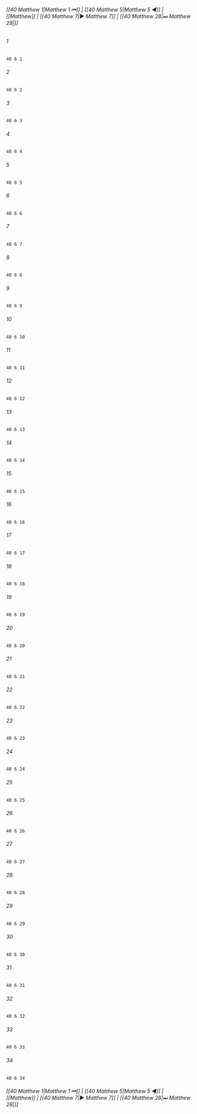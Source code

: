 
###### [[40 Matthew 1|Matthew 1 ⏮]] | [[40 Matthew 5|Matthew 5 ◀]] | [[Matthew]] | [[40 Matthew 7|▶ Matthew 7]] | [[40 Matthew 28|⏭ Matthew 28|]]

###### 1
``` verse
40 6 1 
```
###### 2
``` verse
40 6 2 
```
###### 3
``` verse
40 6 3 
```
###### 4
``` verse
40 6 4 
```
###### 5
``` verse
40 6 5 
```
###### 6
``` verse
40 6 6 
```
###### 7
``` verse
40 6 7 
```
###### 8
``` verse
40 6 8 
```
###### 9
``` verse
40 6 9 
```
###### 10
``` verse
40 6 10 
```
###### 11
``` verse
40 6 11 
```
###### 12
``` verse
40 6 12 
```
###### 13
``` verse
40 6 13 
```
###### 14
``` verse
40 6 14 
```
###### 15
``` verse
40 6 15 
```
###### 16
``` verse
40 6 16 
```
###### 17
``` verse
40 6 17 
```
###### 18
``` verse
40 6 18 
```
###### 19
``` verse
40 6 19 
```
###### 20
``` verse
40 6 20 
```
###### 21
``` verse
40 6 21 
```
###### 22
``` verse
40 6 22 
```
###### 23
``` verse
40 6 23 
```
###### 24
``` verse
40 6 24 
```
###### 25
``` verse
40 6 25 
```
###### 26
``` verse
40 6 26 
```
###### 27
``` verse
40 6 27 
```
###### 28
``` verse
40 6 28 
```
###### 29
``` verse
40 6 29 
```
###### 30
``` verse
40 6 30 
```
###### 31
``` verse
40 6 31 
```
###### 32
``` verse
40 6 32 
```
###### 33
``` verse
40 6 33 
```
###### 34
``` verse
40 6 34 
```

###### [[40 Matthew 1|Matthew 1 ⏮]] | [[40 Matthew 5|Matthew 5 ◀]] | [[Matthew]] | [[40 Matthew 7|▶ Matthew 7]] | [[40 Matthew 28|⏭ Matthew 28|]]

